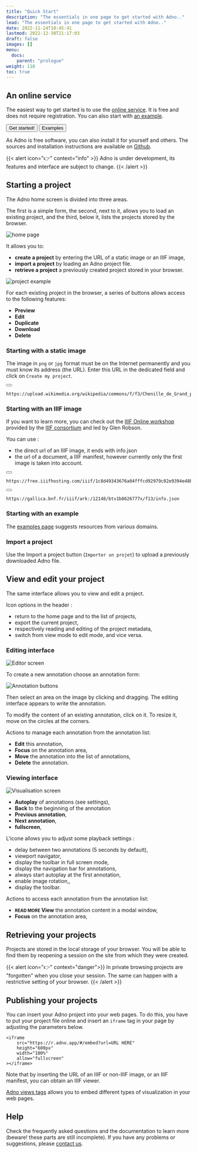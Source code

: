 ```yaml
---
title: "Quick Start"
description: "The essentials in one page to get started with Adno.."
lead: "The essentials in one page to get started with Adno.."
date: 2022-11-24T10:45:41   
lastmod: 2022-12-30T21:17:03  
draft: false
images: []
menu:
  docs:
    parent: "prologue"
weight: 110
toc: true
---
```


## An online service 

The easiest way to get started is to use the [online service](https://w.adno.app). It is free and does not require registration. You can also start with [an example](/example).

<a href="https://w.adno.app" target="_blank"><button type="button" class="btn btn-primary">Get started!</button></a>
<a href="/example" target="_blank"><button type="button" class="btn btn-success">Examples</button></a>

As Adno is free software, you can also install it for yourself and others. The sources and installation instructions are available on [Github](https://github.com/adnodev/adno).

{{< alert icon="👉" context="info" >}}
Adno is under development, its features and interface are subject to change.
{{< /alert >}}

## Starting a project 

The Adno home screen is divided into three areas.

The first is a simple form, the second, next to it, allows you to load an existing project, and the third, below it, lists the projects stored by the browser.

![home page](home.png)

It allows you to:

- **create a project** by entering the URL of a static image or an IIIF image,
- **import a project** by loading an Adno project file.
- **retrieve a project** a previously created project stored in your browser.

![project example](project.png)

For each existing project in the browser, a series of buttons allows access to the following features:

- **<i class="fa-solid fa-eye"></i> Preview**
- **<i class="fa-solid fa-pen-to-square"></i> Edit**
- **<i class="fa-solid fa-copy"></i> Duplicate**
- **<i class="fa-solid fa-download"></i> Download**
- **<i class="fa-solid fa-trash"></i> Delete**

### Starting with a static image

The image in `png` or `jpg` format must be on the Internet permanently and you must know its address (the URL). Enter this URL in the dedicated field and click on `Create my project`. 

<button class="btn btn-copy"></button>
``` 
https://upload.wikimedia.org/wikipedia/commons/f/f3/Chenille_de_Grand_porte_queue_%28macaon%29.jpg
```

### Starting with an IIIF image

If you want to learn more, you can check out the [IIIF Online workshop](https://training.iiif.io/iiif-online-workshop/) provided by the [IIIF consortium](https://iiif.o) and led by Glen Robson.

You can use :

- the direct url of an IIIF image, it ends with info.json
- the url of a document, a IIIF manifest, however currently only the first image is taken into account.

<button class="btn btn-copy"></button>
```
https://free.iiifhosting.com/iiif/1c8d49343676a04fffcd92979c02e9394e48bac96f590fffbadffc9133cd06b9/info.json
```

<button class="btn btn-copy"></button>
```
https://gallica.bnf.fr/iiif/ark:/12148/btv1b8626777x/f13/info.json
```

### Starting with an example

The [examples page](/en/example/) suggests resources from various domains. 

### Import a project

Use the Import a project button (`Importer un projet`) to upload a previously downloaded Adno file.

## View and edit your project 

The same interface allows you to view and edit a project.

Icon options in the header :

- <i class="fa-solid fa-house"></i> return to the home page and to the list of projects, 
- <i class="fas fa-download"></i> export the current project, 
- <i class="fas fa-file"></i> <i class="fas fa-file-edit"></i> respectively reading and editing of the project metadata, 
- <i class="fas fa-toggle-off"></i> switch from view mode to edit mode, and vice versa.


### Editing interface

![Editor screen](editor.png)

To create a new annotation choose an annotation form:

![Annotation buttons](annoButtons.png)

Then select an area on the image by clicking and dragging. The editing interface appears to write the annotation.

To modify the content of an existing annotation, click on it. To resize it, move on the circles at the corners.

Actions to manage each annotation from the annotation list:

- **<i class="fa-solid fa-pen-to-square"></i> Edit** this annotation,
- **<i class="fa-solid fa-bullseye"></i> Focus** on the annotation area,
- **<i class="fa-solid fa-up-long"></i> <i class="fa-solid fa-down-long"></i> Move** the annotation into the list of annotations,
- **<i class="fa-solid fa-trash"></i> Delete** the annotation.

### Viewing interface

![Visualisation screen](viewer.png)

- **<i class="fa-solid fa-play"></i> Autoplay** of annotations (see settings), 
- **<i class="fa-solid fa-magnifying-glass-minus"></i> Back** to the beginning of the annotation 
- **<i class="fa-solid fa-arrow-left"></i> Previous annotation**,
- **<i class="fa-solid fa-arrow-right"></i> Next annotation**,
- **<i class="fa-solid fa-expand"></i> fullscreen**,

L'icone **<i class="fa-solid fa-gear"></i>** allows you to adjust some playback settings :

- delay between two annotations (5 seconds by default),
- viewport navigator,
- display the toolbar in full screen mode, 
- display the navigation bar for annotations, 
- always start autoplay at the first annotation, 
- enable image rotation,,
- display the toolbar.

Actions to access each annotation from the annotation list: 

- **<small>READ MORE</small> <i class="fa-solid fa-circle-plus"></i> View** the annotation content in a modal window, 
- **<i class="fa-solid fa-bullseye"></i> Focus** on the annotation area,

## Retrieving your projects 

Projects are stored in the local storage of your browser. You will be able to find them by reopening a session on the site from which they were created.

{{< alert icon="👉" context="danger">}}
In private browsing projects are "forgotten" when you close your session. The same can happen with a restrictive setting of your browser.
{{< /alert >}}

## Publishing your projects

You can insert your Adno project into your web pages. To do this, you have to put your project file online and insert an `iframe` tag in your page by adjusting the parameters below.

```
<iframe
    src="https://r.adno.app/#/embed?url=URL HERE"
    height="600px"
    width="100%"
    allow="fullscreen"
></iframe>

```

Note that by inserting the URL of an IIIF or non-IIIF image, or an IIIF manifest, you can obtain an IIIF viewer.

[Adno views tags](https://github.com/adnodev/adno-views-tag) allows you to embed different types of visualization in your web pages.

## Help 

Check the frequently asked questions and the documentation to learn more (beware! these parts are still incomplete). If you have any problems or suggestions, please [contact us](/contact).

